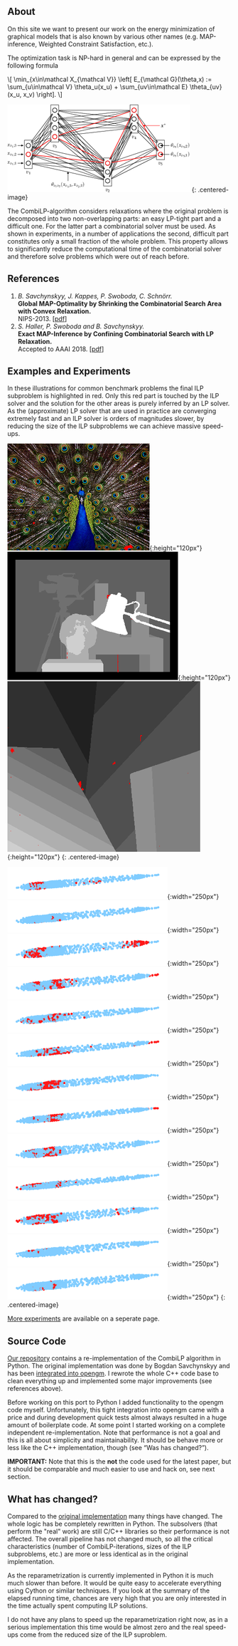 ---
---

## About

On this site we want to present our work on the energy minimization of graphical
models that is also known by various other names (e.g. MAP-inference, Weighted
Constraint Satisfaction, etc.).

The optimization task is NP-hard in general and can be expressed by the
following formula

\\[ \min_{x\in\mathcal X_{\mathcal V}} \left[ E_{\mathcal G}(\theta,x) :=
\sum_{u\in\mathcal V} \theta_u(x_u) + \sum_{uv\in\mathcal E} \theta_{uv}(x_u,
x_v) \right]. \\]

![Markov Random Field](/assets/img/mrf.png)
{: .centered-image}

The CombiLP-algorithm considers relaxations where the original problem is
decomposed into two non-overlapping parts: an easy LP-tight part and a difficult
one. For the latter part a combinatorial solver must be used. As shown in
experiments, in a number of applications the second, difficult part constitutes
only a small fraction of the whole problem. This property allows to
significantly reduce the computational time of the combinatorial solver and
therefore solve problems which were out of reach before.

## References

 1. *B. Savchynskyy, J. Kappes, P. Swoboda, C. Schnörr.*<br/>
    **Global MAP-Optimality by Shrinking the Combinatorial Search Area with
    Convex Relaxation.**<br/>
    NIPS-2013. [[pdf][pdf-combilp]]
 2. *S. Haller, P. Swoboda and B. Savchynskyy.*<br/>
    **Exact MAP-Inference by Confining Combinatorial Search with LP
    Relaxation.**<br/>
    Accepted to AAAI 2018. [[pdf][pdf-dense-combilp]]

## Examples and Experiments

In these illustrations for common benchmark problems the final ILP subproblem is
highlighted in red. Only this red part is touched by the ILP solver and the
solution for the other areas is purely inferred by an LP solver. As the
(approximate) LP solver that are used in practice are converging extremely fast
and an ILP solver is orders of magnitudes slower, by reducing the size of the
ILP subproblems we can achieve massive speed-ups.

![pfau](/assets/img/color-seg-n4_pfau-small.png){:height="120px"}
![tsu](/assets/img/mrf-stereo_tsu-gm.png){:height="120px"}
![ven](/assets/img/mrf-stereo_ven-gm.png){:height="120px"}
{: .centered-image}

![worm](/assets/img/worm_cnd1threeL1_1213061.png){:width="250px"}
![worm](/assets/img/worm_cnd1threeL1_1228061.png){:width="250px"}
![worm](/assets/img/worm_eft3RW10035L1_0125071.png){:width="250px"}
![worm](/assets/img/worm_eft3RW10035L1_0125072.png){:width="250px"}
![worm](/assets/img/worm_elt3L1_0503071.png){:width="250px"}
![worm](/assets/img/worm_elt3L1_0504073.png){:width="250px"}
![worm](/assets/img/worm_hlh1fourL1_0417071.png){:width="250px"}
![worm](/assets/img/worm_hlh1fourL1_0417076.png){:width="250px"}
![worm](/assets/img/worm_mir61L1_1228061.png){:width="250px"}
![worm](/assets/img/worm_mir61L1_1229062.png){:width="250px"}
![worm](/assets/img/worm_pha4A7L1_1213061.png){:width="250px"}
![worm](/assets/img/worm_pha4A7L1_1213062.png){:width="250px"}
![worm](/assets/img/worm_unc54L1_0123071.png){:width="250px"}
{: .centered-image}

[More experiments](experiments.md) are available on a seperate page.

## Source Code

[Our repository][repo] contains a re-implementation of the CombiLP algorithm in
Python. The original implementation was done by Bogdan Savchynskyy and has been
[integrated into opengm][opengm]. I rewrote the whole C++ code base to clean
everything up and implemented some major improvements (see references above).

Before working on this port to Python I added functionality to the opengm code
myself. Unfortunately, this tight integration into opengm came with a price and
during development quick tests almost always resulted in a huge amount of
boilerplate code. At some point I started working on a complete independent
re-implementation. Note that performance is not a goal and this is all about
simplicity and maintainability. It should be behave more or less like the C++
implementation, though (see “Was has changed?”).

**IMPORTANT:** Note that this is the **not** the code used for the latest paper,
but it should be comparable and much easier to use and hack on, see next
section.

## What has changed?

Compared to the [original implementation][combilp-opengm] many things have
changed. The whole logic has be completely rewritten in Python. The subsolvers
(that perform the "real" work) are still C/C++ libraries so their performance is
not affected. The overall pipeline has not changed much, so all the critical
characteristics (number of CombiLP-iterations, sizes of the ILP subproblems,
etc.) are more or less identical as in the original implementation.

As the reparametrization is currently implemented in Python it is much much
slower than before. It would be quite easy to accelerate everything using Cython
or similar techniques. If you look at the summary of the elapsed running time,
chances are very high that you are only interested in the time actually spent
computing ILP solutions.

I do not have any plans to speed up the reparametrization right now, as in a
serious implementation this time would be almost zero and the real speed-ups
come from the reduced size of the ILP suproblem.

[repo]: https://github.com/fgrsnau/combilp
[opengm]: https://github.com/opengm/opengm
[combilp-opengm]: https://github.com/fgrsnau/combilp/tree/old-opengm/
[pdf-combilp]: https://hci.iwr.uni-heidelberg.de/vislearn/HTML/people/bogdan/publications/papers/savchynskyy-combilp-nips2013.pdf
[pdf-dense-combilp]: https://hci.iwr.uni-heidelberg.de/vislearn/HTML/people/stefan_haller/pdf/aaai2018.pdf

<!-- vim: set ts=2 sts=2 sw=2 et tw=80 fo+=a spell spl=en: -->
